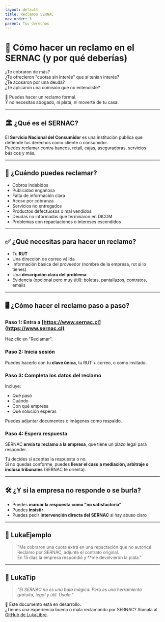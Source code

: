 ```yaml
---
layout: default
title: Reclamos SERNAC
nav_order: 3
parent: Tus derechos
---
```


# 📢 Cómo hacer un reclamo en el SERNAC (y por qué deberías)

¿Te cobraron de más?  
¿Te ofrecieron "cuotas sin interés" que sí tenían interés?  
¿Te acosaron por una deuda?  
¿Te aplicaron una comisión que no entendiste?

📣 Puedes hacer un reclamo formal.  
Y no necesitas abogado, ni plata, ni moverte de tu casa.

---

## 🏛️ ¿Qué es el SERNAC?

El **Servicio Nacional del Consumidor** es una institución pública que defiende tus derechos como cliente o consumidor.  
Puedes reclamar contra bancos, retail, cajas, aseguradoras, servicios básicos y más.

---

## 📌 ¿Cuándo puedes reclamar?

- Cobros indebidos
- Publicidad engañosa
- Falta de información clara
- Acoso por cobranza
- Servicios no entregados
- Productos defectuosos o mal vendidos
- Deudas no informadas que terminaron en DICOM
- Problemas con repactaciones o intereses escondidos

---

## ✅ ¿Qué necesitas para hacer un reclamo?

- Tu **RUT**
- Una dirección de correo válida
- Información básica del proveedor (nombre de la empresa, rut si lo tienes)
- Una **descripción clara del problema**
- Evidencia (opcional pero muy útil): boletas, pantallazos, contratos, emails

---

## 🖥️ ¿Cómo hacer el reclamo paso a paso?

### Paso 1: Entra a [https://www.sernac.cl](https://www.sernac.cl)

Haz clic en "Reclamar".

### Paso 2: Inicia sesión

Puedes hacerlo con tu **clave única**, tu RUT + correo, o como invitado.

### Paso 3: Completa los datos del reclamo

Incluye:

- Qué pasó
- Cuándo
- Con qué empresa
- Qué solución esperas

Puedes adjuntar documentos o imágenes como respaldo.

### Paso 4: Espera respuesta

SERNAC **envía tu reclamo a la empresa**, que tiene un plazo legal para responder.

Tú decides si aceptas la respuesta o no.  
Si no quedas conforme, puedes **llevar el caso a mediación, arbitraje o incluso tribunales** (SERNAC te orienta).

---

## 🛠️ ¿Y si la empresa no responde o se burla?

- Puedes **marcar la respuesta como "no satisfactoria"**
- Puedes **insistir**
- Puedes pedir **intervención directa del SERNAC** si hay abuso claro

---

## 💬 LukaEjemplo

> "Me cobraron una cuota extra en una repactación que no autoricé.  
> Reclamo por SERNAC, adjunté el contrato original.  
> En 15 días la empresa respondió y **me devolvieron la plata."

---

## 🧠 LukaTip

> *"El SERNAC no es una bala mágica. Pero es una herramienta gratuita, legal y útil. Úsala."*

📌 Este documento está en desarrollo.  
¿Tienes una experiencia buena o mala reclamando por SERNAC? Súmala al [GitHub de LukaLibre](https://github.com/tuusuario/lukalibre).
